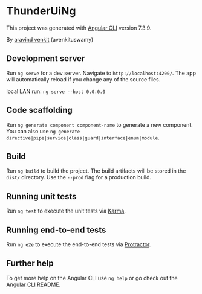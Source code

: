 # ThunderUiNg

This project was generated with [Angular CLI](https://github.com/angular/angular-cli) version 7.3.9.

By [aravind venkit](http://aravindvenkit.com/) (avenkituswamy)
## Development server

Run `ng serve` for a dev server. Navigate to `http://localhost:4200/`. The app will automatically reload if you change any of the source files.

local LAN run: `ng serve --host 0.0.0.0`

## Code scaffolding

Run `ng generate component component-name` to generate a new component. You can also use `ng generate directive|pipe|service|class|guard|interface|enum|module`.

## Build

Run `ng build` to build the project. The build artifacts will be stored in the `dist/` directory. Use the `--prod` flag for a production build.

## Running unit tests

Run `ng test` to execute the unit tests via [Karma](https://karma-runner.github.io).

## Running end-to-end tests

Run `ng e2e` to execute the end-to-end tests via [Protractor](http://www.protractortest.org/).

## Further help

To get more help on the Angular CLI use `ng help` or go check out the [Angular CLI README](https://github.com/angular/angular-cli/blob/master/README.md).
